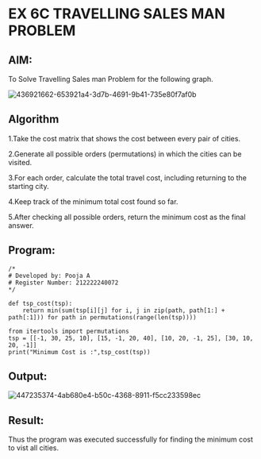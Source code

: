 # EX 6C TRAVELLING SALES MAN PROBLEM

## AIM:
To Solve Travelling Sales man Problem for the following graph.

![436921662-653921a4-3d7b-4691-9b41-735e80f7af0b](https://github.com/user-attachments/assets/16e336f7-0d06-4d58-a541-ad04b333f8e2)


## Algorithm

1.Take the cost matrix that shows the cost between every pair of cities.

2.Generate all possible orders (permutations) in which the cities can be visited.

3.For each order, calculate the total travel cost, including returning to the starting city.

4.Keep track of the minimum total cost found so far.

5.After checking all possible orders, return the minimum cost as the final answer.

## Program:
```
/*
# Developed by: Pooja A
# Register Number: 212222240072
*/

def tsp_cost(tsp):
    return min(sum(tsp[i][j] for i, j in zip(path, path[1:] + path[:1])) for path in permutations(range(len(tsp))))

from itertools import permutations
tsp = [[-1, 30, 25, 10], [15, -1, 20, 40], [10, 20, -1, 25], [30, 10, 20, -1]]
print("Minimum Cost is :",tsp_cost(tsp))
```

## Output:
![447235374-4ab680e4-b50c-4368-8911-f5cc233598ec](https://github.com/user-attachments/assets/75eac1ba-ccbb-417f-adad-edfabbd434ea)


## Result:
Thus the program was executed successfully for finding the minimum cost to vist all cities.
